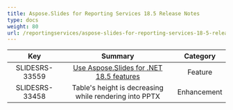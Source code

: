 ```yaml
---
title: Aspose.Slides for Reporting Services 18.5 Release Notes
type: docs
weight: 80
url: /reportingservices/aspose-slides-for-reporting-services-18-5-release-notes/
---
```


|**Key** |**Summary** |**Category** |
| :-: | :-: | :-: |
|SLIDESRS-33559|[Use Aspose.Slides for .NET 18.5 features](https://docs.aspose.com/display/slidesnet/Aspose.Slides+for+.NET+18.5+Release+Notes)|Feature|
|SLIDESRS-33458|Table's height is decreasing while rendering into PPTX|Enhancement|

